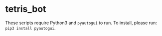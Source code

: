# tetris_bot
These scripts require Python3 and `pyautogui` to run. To install, please run:
`pip3 install pyautogui`.
